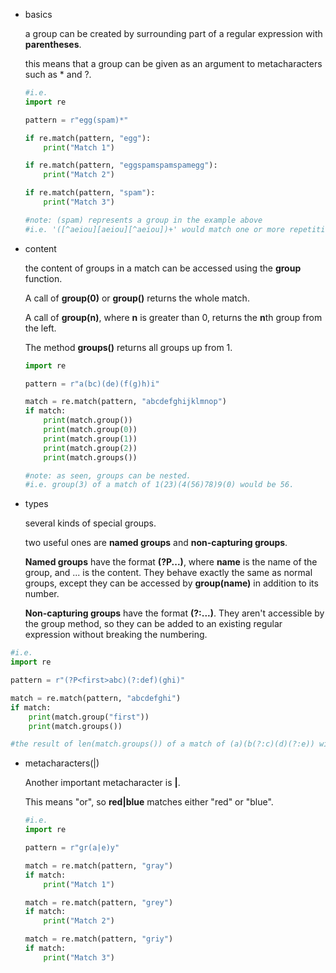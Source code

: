 -   basics
    
    a group can be created by surrounding part of a regular expression with **parentheses**.
    
    this means that a group can be given as an argument to metacharacters such as \* and ?.
    
    ```python
    #i.e.
    import re
    
    pattern = r"egg(spam)*"
    
    if re.match(pattern, "egg"):
    	print("Match 1")
    
    if re.match(pattern, "eggspamspamspamegg"):
    	print("Match 2")
    
    if re.match(pattern, "spam"):
    	print("Match 3")
    
    #note: (spam) represents a group in the example above
    #i.e. '([^aeiou][aeiou][^aeiou])+' would match one or more repetitions of a non-vowel, a vowel and a non-vowel.
    ```
    
-   content
    
    the content of groups in a match can be accessed using the **group** function.
    
    A call of **group(0)** or **group()** returns the whole match.
    
    A call of **group(n)**, where **n** is greater than 0, returns the **n**th group from the left.
    
    The method **groups()** returns all groups up from 1.
    
    ```python
    import re
    
    pattern = r"a(bc)(de)(f(g)h)i"
    
    match = re.match(pattern, "abcdefghijklmnop")
    if match:
    	print(match.group())
    	print(match.group(0))
    	print(match.group(1))
    	print(match.group(2))
    	print(match.groups())
    
    #note: as seen, groups can be nested.
    #i.e. group(3) of a match of 1(23)(4(56)78)9(0) would be 56.
    ```
    
-   types
    
    several kinds of special groups.
    
    two useful ones are **named groups** and **non-capturing groups**.
    
    **Named groups** have the format **(?P<name>...)**, where **name** is the name of the group, and ... is the content. They behave exactly the same as normal groups, except they can be accessed by **group(name)** in addition to its number.
    
    **Non-capturing groups** have the format **(?:...)**. They aren't accessible by the group method, so they can be added to an existing regular expression without breaking the numbering.
	
```python
#i.e.
import re

pattern = r"(?P<first>abc)(?:def)(ghi)"

match = re.match(pattern, "abcdefghi")
if match:
	print(match.group("first"))
	print(match.groups())

#the result of len(match.groups()) of a match of (a)(b(?:c)(d)(?:e)) will be Group 1 - (a) Group 2 - (bd) Group 3 - (d) Length of Groups = 3
```
    
-   metacharacters(|)
    
    Another important metacharacter is **|**.
    
    This means "or", so **red|blue** matches either "red" or "blue".
    
    ```python
    #i.e.
    import re
    
    pattern = r"gr(a|e)y"
    
    match = re.match(pattern, "gray")
    if match:
    	print("Match 1")
    
    match = re.match(pattern, "grey")
    if match:
    	print("Match 2")
    
    match = re.match(pattern, "griy")
    if match:
    	print("Match 3")
    ```